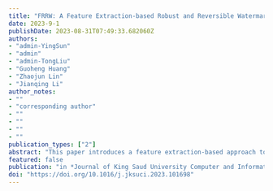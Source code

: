 ```yaml
---
title: "FRRW: A Feature Extraction-based Robust and Reversible Watermarking Scheme Utilizing Zernike Moments and Histogram Shifting"
date: 2023-9-1
publishDate: 2023-08-31T07:49:33.682060Z
authors:
- "admin-YingSun"
- "admin"
- "admin-TongLiu"
- "Guoheng Huang"
- "Zhaojun Lin"
- "Jianqing Li"
author_notes:
- ""
- "corresponding author"
- ""
- ""
- ""
- ""
publication_types: ["2"]
abstract: "This paper introduces a feature extraction-based approach to ensure both robustness and reversibility of image. Low-order Zernike moments are utilized to embed a robust binary image as a watermark, which is used for information authentication. A reversible watermark is embedded outside the robust watermark regions and is employed for the purpose of restoring the cover image. It uses the combination of histogram shifting and prediction error, which can improve image restoration quality. Steady feature points are extracted in two ways, the speed-up robust features (SURF) algorithm and the oriented fast and rotated brief (ORB) algorithm. After extracting the feature points, the regions are obtained by extending the final selected feature points to embed the watermark. Consequently, the presented watermarking technique combines robust and reversible watermarking which has the ability to enhance the invisibility of the watermark and the clarity of image restoration. It is possible to extract the watermark even after an attack has been made on the watermarked image. Or we can recover the original image with no attacks. The results from the experiments indicate that the suggested method is resilient to geometric deformations, involving scaling and rotation, along with typical signal manipulation attacks, including noise-based attacks."
featured: false
publication: "in *Journal of King Saud University Computer and Information Sciences*  [SCI, JCR Q1]"
doi: "https://doi.org/10.1016/j.jksuci.2023.101698"
---
```


